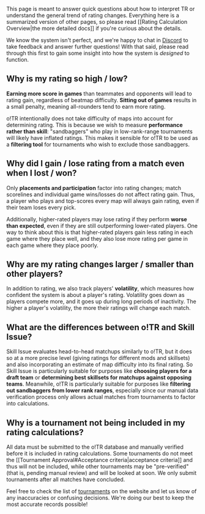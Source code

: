 This page is meant to answer quick questions about how to interpret TR or understand the general trend of rating changes. Everything here is a summarized version of other pages, so please read [[Rating Calculation Overview|the more detailed docs]] if you're curious about the details.

We know the system isn't perfect, and we're happy to chat in [Discord](https://discord.gg/R53AwX2tJA) to take feedback and answer further questions! With that said, please read through this first to gain some insight into how the system is *designed* to function.

## Why is my rating so high / low?

**Earning more score in games** than teammates and opponents will lead to rating gain, regardless of beatmap difficulty. **Sitting out of games** results in a small penalty, meaning all-rounders tend to earn more rating.

o!TR intentionally does not take difficulty of maps into account for determining rating. This is because we wish to measure **performance rather than skill**: "sandbaggers" who play in low-rank-range tournaments will likely have inflated ratings. This makes it sensible for o!TR to be used as a **filtering tool** for tournaments who wish to exclude those sandbaggers.

## Why did I gain / lose rating from a match even when I lost / won?

Only **placements and participation** factor into rating changes; match scorelines and individual game wins/losses do not affect rating gain. Thus, a player who plays and top-scores every map will always gain rating, even if their team loses every pick.

Additionally, higher-rated players may lose rating if they perform **worse than expected**, even if they are still outperforming lower-rated players. One way to think about this is that higher-rated players gain less rating in each game where they place well, and they also lose more rating per game in each game where they place poorly.

## Why are my rating changes larger / smaller than other players?

In addition to rating, we also track players' **volatility**, which measures how confident the system is about a player's rating. Volatility goes down as players compete more, and it goes up during long periods of inactivity. The higher a player's volatility, the more their ratings will change each match.

## What are the differences between o!TR and Skill Issue?

Skill Issue evaluates head-to-head matchups similarly to o!TR, but it does so at a more precise level (giving ratings for different mods and skillsets) and also incorporating an estimate of map difficulty into its final rating. So Skill Issue is particularly suitable for purposes like **choosing players for a draft team** or **determining best skillsets for matchups against opposing teams**. Meanwhile, o!TR is particularly suitable for purposes like **filtering out sandbaggers from lower rank ranges**, especially since our manual data verification process only allows actual matches from tournaments to factor into calculations.

## Why is a tournament not being included in my rating calculations?

All data must be submitted to the o!TR database and manually verified before it is included in rating calculations. Some tournaments do not meet the [[Tournament Approval#Acceptance criteria|acceptance criteria]] and thus will not be included, while other tournaments may be "pre-verified" (that is, pending manual review) and will be looked at soon. We only submit tournaments after all matches have concluded.

Feel free to check the list of [tournaments](https://otr.stagec.xyz/tournaments) on the website and let us know of any inaccuracies or confusing decisions. We're doing our best to keep the most accurate records possible!
